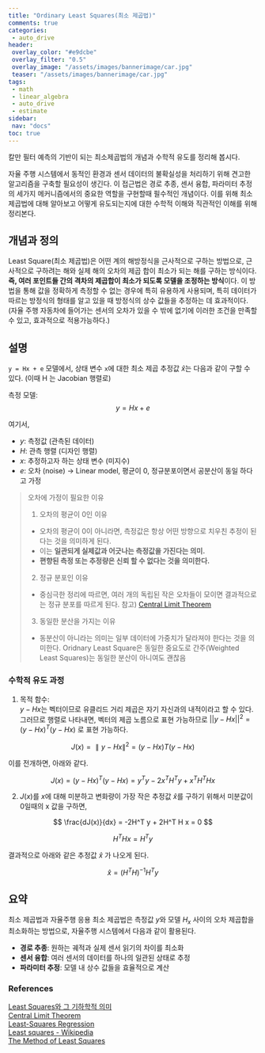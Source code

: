 ```yaml
---
title: "Ordinary Least Squares(최소 제곱법)"
comments: true
categories:
 - auto_drive
header:
 overlay_color: "#e9dcbe"
 overlay_filter: "0.5"
 overlay_image: "/assets/images/bannerimage/car.jpg"
 teaser: "/assets/images/bannerimage/car.jpg"
tags:
 - math
 - linear_algebra
 - auto_drive
 - estimate
sidebar:
 nav: "docs"
toc: true
---
```


칼만 필터 예측의 기반이 되는 최소제곱법의 개념과 수학적 유도를 정리해 봅시다.

자율 주행 시스템에서 동적인 환경과 센서 데이터의 불확실성을 처리하기 위해 견고한 알고리즘을 구축할 필요성이 생긴다.
이 접근법은 경로 추종, 센서 융합, 파라미터 추정 의 세가지 메커니즘에서의 중요한 역할을 구현할때 필수적인 개념이다. 이를 위해 최소 제곱법에 대해 알아보고 어떻게 유도되는지에 대한 수학적 이해와 직관적인 이해를 위해 정리본다.

## 개념과 정의

Least Square(최소 제곱법)은 어떤 계의 해방정식을 근사적으로 구하는 방법으로, 근사적으로 구하려는 해와 실제 해의 오차의 제곱 합이 최소가 되는 해를 구하는 방식이다. **즉, 여러 포인트들 간의 격차의 제곱합이 최소가 되도록 모델을 조정하는 방식**이다. 이 방법을 통해 값을 정확하게 측정할 수 없는 경우에 특히 유용하게 사용되며, 특히 데이터가 따르는 방정식의 형태를 알고 있을 때 방정식의 상수 값들을 추정하는 데 효과적이다. (자율 주행 자동차에 들어가는 센서의 오차가 있을 수 밖에 없기에 이러한 조건을 만족할 수 있고, 효과적으로 적용가능하다.)

## 설명

`y = Hx + e` 모델에서, 상태 변수 `x`에 대한 최소 제곱 추정값 $\hat{x}$는 다음과 같이 구할 수 있다.
(이때 H 는 Jacobian 행렬로)

측정 모델:
$$y = Hx + e$$

여기서,
- $y$: 측정값 (관측된 데이터)
- $H$: 관측 행렬 (디자인 행렬)
- $x$: 추정하고자 하는 상태 변수 (미지수)
- $e$: 오차 (noise) → Linear model, 평균이 0, 정규분포이면서 공분산이 동일 하다고 가정

> 오차에 가정이 필요한 이유
> 1. 오차의 평균이 0인 이유
> 	- 오차의 평균이 0이 아니라면, 측정값은 항상 어떤 방향으로 치우친 추정이 된다는 것을 의미하게 된다.
> 	- 이는 **일관되게 실제값과 어긋나는 측정값을 가진다는 의미.**
> 	- **편향된 측정 또는 추정량은 신뢰 할 수 없다는 것을 의미한다.**
> 2. 정규 분포인 이유
> 	- 중심극한 정리에 따르면, 여러 개의 독립된 작은 오차들이 모이면 결과적으로는 정규 분포를 따르게 된다. 참고) [Central Limit Theorem](http://mfviz.com/central-limit/)
> 3. 동일한 분산을 가지는 이유
> 	- 동분산이 아니라는 의미는 일부 데이터에 가중치가 달라져야 한다는 것을 의미한다. Oridnary Least Square은 동일한 중요도로 간주(Weighted Least Squares)는 동일한 분산이 아니여도 괜찮음

### 수학적 유도 과정

1. 목적 함수:  
$y- Hx$는 벡터이므로 유클리드 거리 제곱은 자기 자신과의 내적이라고 할 수 있다. 그러므로 행렬로 나타내면, 벡터의 제곱 노름으로 표현 가능하므로 $||y - Hx||^ 2 = (y - Hx)^ T (y - Hx)$ 로 표현 가능하다.  

$$J(x)=∥y−Hx∥^2=(y−Hx)T(y−Hx)$$  

이를 전개하면, 아래와 같다. 

$$J(x) = (y - Hx)^T(y - Hx) = y^T y - 2x^T H^T y + x^T H^T H x$$

2. $J(x)$를 $x$에 대해 미분하고 변화량이 가장 작은 추정값 $\hat x$를 구하기 위해서 미분값이 0일때의 x 값을 구하면,

$$
\frac{dJ(x)}{dx} = -2H^T y + 2H^T H x = 0
$$

$$
H^T H x = H^T y
$$

결과적으로 아래와 같은 추정값 $\hat x$ 가 나오게 된다.

$$
\hat{x} = (H^T H)^{-1} H^T y
$$

## 요약

최소 제곱법과 자율주행 응용 최소 제곱법은 측정값 $y$와 모델 $H_x$ 사이의 오차 제곱합을 최소화하는 방법으로, 자율주행 시스템에서 다음과 같이 활용된다.
- **경로 추종**: 원하는 궤적과 실제 센서 읽기의 차이를 최소화 
- **센서 융합**: 여러 센서의 데이터를 하나의 일관된 상태로 추정
- **파라미터 추정**: 모델 내 상수 값들을 효율적으로 계산
 
### References
[Least Squares와 그 기하학적 의미](https://junklee.tistory.com/82)  
[Central Limit Theorem](http://mfviz.com/central-limit/)  
[Least-Squares Regression](https://phet.colorado.edu/sims/html/least-squares-regression/latest/least-squares-regression_en.html)  
[Least squares - Wikipedia](https://en.wikipedia.org/wiki/Least_squares)  
[The Method of Least Squares](https://textbooks.math.gatech.edu/ila/least-squares.html)  